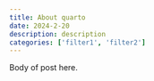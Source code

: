 ```yaml
---
title: About quarto
date: 2024-2-20
description: description
categories: ['filter1', 'filter2']
---
```



Body of post here. 
